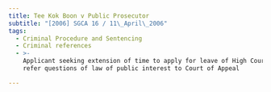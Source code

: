 ```yaml
---
title: Tee Kok Boon v Public Prosecutor
subtitle: "[2006] SGCA 16 / 11\_April\_2006"
tags:
  - Criminal Procedure and Sentencing
  - Criminal references
  - >-
    Applicant seeking extension of time to apply for leave of High Court to
    refer questions of law of public interest to Court of Appeal

---
```


